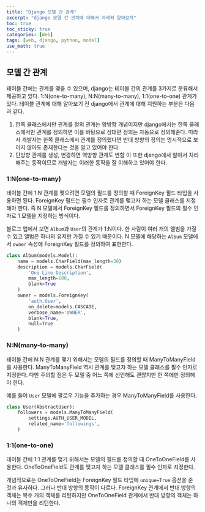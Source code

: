 ```yaml
---
title: "Django 모델 간 관계"
excerpt: "django 모델 간 관계에 대해서 자세히 알아보자"
toc: true
toc_sticky: true
categories: [Web]
tags: [web, django, python, model]
use_math: true
---
```


## 모델 간 관계
테이블 간에는 관계를 맺을 수 있으며, django는 테이블 간의 관계를 3가지로 분류해서 제공하고 있다. 1:N(one-to-many), N:N(many-to-many), 1:1(one-to-one) 관계가 있다. 테이블 관계에 대해 알아보기 전 django에서 관계에 대해 지원하는 부분은 다음과 같다.
1. 한쪽 클래스에서만 관계를 정의
    관계는 양방향 개념이지만 django에서는 한쪽 클래스에서만 관계를 정의하면 이를 바탕으로 상대편 정의는 자동으로 정의해준다. 따라서 개발자는 한쪽 클래스에서 관계를 정의했다면 반대 방향의 정의는 명시적으로 보이지 않아도 존재한다는 것을 알고 있어야 한다.
2. 단방향 관계를 생성, 변경하면 역방향 관계도 변함
    이 또한 django에서 알아서 처리해주는 동작이므로 개발자는 이러한 동작을 잘 이해하고 있어야 한다.

### 1:N(one-to-many)
테이블 간에 1:N 관계를 맺으려면 모델의 필드를 정의할 때 ForeignKey 필드 타입을 사용하면 된다. ForeignKey 필드는 필수 인자로 관계를 맺고자 하는 모델 클래스를 지정해야 한다. 즉 N 모델에서 ForeignKey 필드를 정의하면서 ForeignKey 필드의 필수 인자로 1 모델을 지정하는 방식이다.  

블로그 앱에서 보면 `Album`과 `User`의 관계가 1:N이다. 한 사람이 여러 개의 앨범을 가질 수 있고 앨범은 하나의 유저만 가질 수 있기 때문이다. N 모델에 해당하는 `Album` 모델에서 `owner` 속성에 ForeignKey 필드를 정의하여 표현한다.

```py
class Album(models.Model):
    name = models.CharField(max_length=30)
    description = models.CharField(
        'One Line Description',
        max_length=100,
        blank=True
    )
    owner = models.ForeignKey(
        'auth.User',
        on_delete=models.CASCADE,
        verbose_name='OWNER',
        blank=True,
        null=True
    )
```

### N:N(many-to-many)
테이블 간에 N:N 관계를 맺기 위해서는 모델의 필드를 정의할 때 ManyToManyField를 사용한다. ManyToManyField 역시 관계를 맺고자 하는 모델 클래스를 필수 인자로 지정한다. 다만 주의할 점은 두 모델 중 어느 쪽에 선언해도 괜찮지만 한 쪽에만 정의해야 한다.  

예를 들어 `User` 모델에 팔로우 기능을 추가하는 경우 ManyToManyField를 사용한다. 

```py
class User(AbstractUser):
    followers = models.ManyToManyField(
        settings.AUTH_USER_MODEL,
        related_name='followings',
    )
```

### 1:1(one-to-one)
테이블 간에 1:1 관계를 맺기 위해서는 모델의 필드를 정의할 때 OneToOneField를 사용한다. OneToOneField도 관계를 맺고자 하는 모델 클래스를 필수 인자로 지정한다.  

개념적으로는 OneToOneField는 ForeignKey 필드 타입에 `unique=True` 옵션을 준 것과 유사하다. 그러나 반대 방향의 동작이 다르다. ForeignKey 관계에서 반대 방향의 객체는 복수 개의 객체를 리턴하지만 OneToOneField 관계에서 반대 방향의 객체는 하나의 객체만을 리턴한다.  

<br>